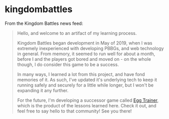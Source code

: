 # kingdombattles

From the Kingdom Battles news feed:

> Hello, and welcome to an artifact of my learning process.
> 
> Kingdom Battles began development in May of 2019, when I was extremely inexperienced with developing PBBGs, and web technology in general. From memory, it seemed to run well for about a month, before I and the players got bored and moved on - on the whole though, I do consider this game to be a success.
> 
> In many ways, I learned a lot from this project, and have fond memories of it. As such, I've updated it's underlying tech to keep it running safely and securely for a little while longer, but I won't be expanding it any further.
> 
> For the future, I'm developing a successor game called [Egg Trainer](https://eggtrainer.com), which is the product of the lessons learned here. Check it out, and feel free to say hello to that community! See you there!
